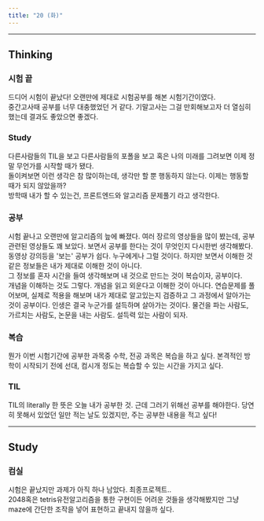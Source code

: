 ```yaml
---
title: "20 (화)"
---
```

***
## Thinking
### 시험 끝
드디어 시험이 끝났다! 오랜만에 제대로 시험공부를 해본 시험기간이였다.   
중간고사때 공부를 너무 대충했었던 거 같다. 기말고사는 그걸 만회해보고자 더 열심히 했는데 결과도 좋았으면 좋겠다.
### Study
다른사람들의 TIL을 보고 다른사람들의 포폴을 보고 혹은 나의 미래를 그려보면 이제 정말 무언가를 시작할 때가 됐다.   
돌이켜보면 이런 생각은 참 많이하는데, 생각만 할 뿐 행동하지 않는다. 이제는 행동할 때가 되지 않았을까?   
방학때 내가 할 수 있는건, 프론트엔드와 알고리즘 문제풀기 라고 생각한다.
### 공부
시험 끝나고 오랜만에 알고리즘의 늪에 빠졌다. 여러 장르의 영상들을 많이 봤는데, 공부 관련된 영상들도 꽤 보았다. 보면서 공부를 한다는 것이 무엇인지 다시한번 생각해봤다.   
동영상 강의등을 '보는' 공부가 쉽다. 누구에게나 그럴 것이다. 하지만 보면서 이해한 것 같은 정보들은 내가 제대로 이해한 것이 아니다.   
그 정보를 혼자 시간을 들여 생각해보며 내 것으로 만드는 것이 복습이자, 공부이다.   
개념을 이해하는 것도 그렇다. 개념을 읽고 외운다고 이해한 것이 아니다. 연습문제를 풀어보며, 실제로 적용을 해보며 내가 제대로 알고있는지 검증하고 그 과정에서 알아가는 것이 공부이다.
인생은 결국 누군가를 설득하며 살아가는 것이다. 물건을 파는 사람도, 가르치는 사람도, 논문을 내는 사람도. 설득력 있는 사람이 되자.
### 복습
뭔가 이번 시험기간에 공부한 과목중 수학, 전공 과목은 복습을 하고 싶다. 본격적인 방학이 시작되기 전에 선대, 컴시개 정도는 복습할 수 있는 시간을 가지고 싶다.
### TIL
TIL의 literally 한 뜻은 오늘 내가 공부한 것. 근데 그러기 위해선 공부를 해야한다. 당연히 못해서 있었던 일만 적는 날도 있겠지만, 주는 공부한 내용을 적고 싶다!
***
## Study
### 컴실
시험은 끝났지만 과제가 아직 하나 남았다. 최종프로젝트..   
2048혹은 tetris유전알고리즘을 통한 구현이든 어려운 것들을 생각해봤지만 그냥 maze에 간단한 조작을 넣어 표현하고 끝내지 않을까 싶다.
